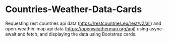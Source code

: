 # Countries-Weather-Data-Cards

Requesting rest countries api data (https://restcountries.eu/rest/v2/all) and open-weather-map api data (https://openweathermap.org/api) using async-await and fetch, 
and displaying the data using Bootstrap cards.
